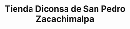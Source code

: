---
title: "Tienda Diconsa de San Pedro Zacachimalpa"
url: /san-pedro-zacachimalpa/tienda-diconsa-de-san-pedro-zacachimalpa/
shop: Supermarkt
---